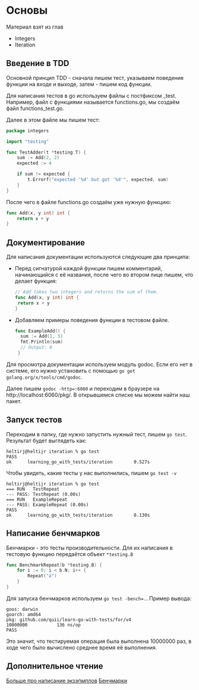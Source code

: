 # Основы
Материал взят из глав 
- Integers
- Iteration
## Введение в TDD
Основной принцип TDD - сначала пишем тест, указываем поведение функции на входе и выходе, затем - пишем код функции.

Для написания тестов в go используем файлы с постфиксом _test. Например, файл с функциями называется functions.go, мы создаём файл functions_test.go. 

Далее в этом файле мы пишем тест:

```go
package integers

import "testing"

func TestAdder(t *testing.T) {
	sum := Add(2, 2)
	expected := 4

	if sum != expected {
		t.Errorf("expected '%d' but got '%d'", expected, sum)
	}
}
```

После чего в файле functions.go создаём уже нужную функцию:

```go
func Add(x, y int) int {
	return x + y
}
```

## Документирование
Для написания документации используются следующие два принципа:
- Перед сигнатурой каждой функции пишем комментарий, начинающийся с её названия, после чего во втором лице пишем, что делает функция:

  ```go
  // Add takes two integers and returns the sum of them.
  func Add(x, y int) int {
   return x + y
  }
  ```
- Добавляем примеры поведения функции в тестовом файле.
  ```go
  func ExampleAdd() {
   	sum := Add(1, 5)
   	fmt.Println(sum)
   	// Output: 6
   }
   ```

Для просмотра документации используем модуль godoc. Если его нет в системе, его нужно установить с помощью `go get golang.org/x/tools/cmd/godoc`.

Далее пишем `godoc -http=:6060` и переходим в браузере на http://localhost:6060/pkg/. В открывшемся списке мы можем найти наш пакет. 

## Запуск тестов
Переходим в папку, где нужно запустить нужный тест, пишем `go test`. Результат будет выглядеть как:
```
heltirj@heltijr iteration % go test     
PASS
ok      learning_go_with_tests/iteration        0.527s
```
Чтобы увидеть, какие тесты у нас выполнились, пишем `go test -v `
```
heltirj@heltijr iteration % go test     
=== RUN   TestRepeat
--- PASS: TestRepeat (0.00s)
=== RUN   ExampleRepeat
--- PASS: ExampleRepeat (0.00s)
PASS
ok      learning_go_with_tests/iteration        0.130s
```

## Написание бенчмарков
Бенчмарки - это тесты производительности. Для их написания в тестовую функцию передаётся объект `*testing.B`
```go
func BenchmarkRepeat(b *testing.B) {
	for i := 0; i < b.N; i++ {
		Repeat("a")
	}
}
```
Для запуска бенчмарков используем `go test -bench=.`. Пример вывода:
```
goos: darwin
goarch: amd64
pkg: github.com/quii/learn-go-with-tests/for/v4
10000000           136 ns/op
PASS
```
Это значит, что тестируемая операция была выполнена 10000000 раз, в ходе чего было вычислено среднее время её выполнения.

## Дополнительное чтение
[Больше про написание экзэпмплов](https://go.dev/blog/examples) 
[Бенчмарки](https://pkg.go.dev/testing#hdr-Benchmarks)

